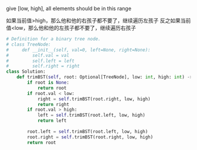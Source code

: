 give [low, high], all elements should be in this range

如果当前值>high，那么他和他的右孩子都不要了，继续遍历左孩子
反之如果当前值<low，那么他和他的左孩子都不要了，继续遍历右孩子
```python
# Definition for a binary tree node.
# class TreeNode:
#     def __init__(self, val=0, left=None, right=None):
#         self.val = val
#         self.left = left
#         self.right = right
class Solution:
    def trimBST(self, root: Optional[TreeNode], low: int, high: int) -> Optional[TreeNode]:
        if root is None:
            return root
        if root.val < low:
            right = self.trimBST(root.right, low, high)
            return right
        if root.val > high:
            left = self.trimBST(root.left, low, high)
            return left
        
        root.left = self.trimBST(root.left, low, high)
        root.right = self.trimBST(root.right, low, high)
        return root
```